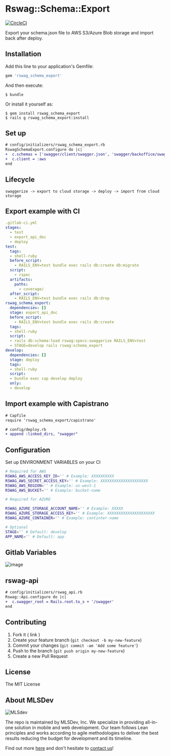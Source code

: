 # Rswag::Schema::Export

[![CircleCI](https://circleci.com/gh/MLSDev/rswag_schema_export.svg?style=svg)](https://circleci.com/gh/MLSDev/rswag_schema_export)


Export your schema.json file to AWS S3/Azure Blob storage and import back after deploy. 

## Installation

Add this line to your application's Gemfile:

```ruby
gem 'rswag_schema_export'
```

And then execute:

    $ bundle

Or install it yourself as:

    $ gem install rswag_schema_export
    $ rails g rswag_schema_export:install

## Set up
```diff
# config/initializers/rswag_schema_export.rb
RswagSchemaExport.configure do |c|
+  c.schemas = ['swagger/client/swagger.json', 'swagger/backoffice/swagger.json']
+  c.client = :aws
end
```
## Lifecycle
```
swaggerize -> export to cloud storage -> deploy -> import from cloud storage
```

## Export example with CI
```yaml
.gitlab-ci.yml
stages:
  - test
  - export_api_doc
  - deploy
test:
  tags:
  - shell-ruby
  before_script:
    - RAILS_ENV=test bundle exec rails db:create db:migrate
  script:
    - rspec
  artifacts:
    paths:
      - coverage/
  after_script:
    - RAILS_ENV=test bundle exec rails db:drop
rswag_schema_export:
  dependencies: []
  stage: export_api_doc
  before_script:
    - RAILS_ENV=test bundle exec rails db:create
  tags:
  - shell-ruby
  script:
  - rails db:schema:load rswag:specs:swaggerize RAILS_ENV=test
  - STAGE=develop rails rswag:schema_export
develop:
  dependencies: []
  stage: deploy
  tags:
  - shell-ruby
  script:
  - bundle exec cap develop deploy
  only:
  - develop
```


## Import example with Capistrano

```diff
# Capfile
require 'rswag_schema_export/capistrano'
```

```diff
# config/deploy.rb
+ append :linked_dirs, "swagger"
````


## Configuration

Set up ENVIRONMENT VARIABLES on your CI

```bash
# Required for AWS
RSWAG_AWS_ACCESS_KEY_ID='' # Example: XXXXXXXXXX
RSWAG_AWS_SECRET_ACCESS_KEY='' # Example: XXXXXXXXXXXXXXXXXXXXX
RSWAG_AWS_REGION='' # Example: us-west-1
RSWAG_AWS_BUCKET='' # Example: bucket-name

# Required for AZURE

RSWAG_AZURE_STORAGE_ACCOUNT_NAME='' # Example: XXXXX
RSWAG_AZURE_STORAGE_ACCESS_KEY='' # Example: XXXXXXXXXXXXXXXXXXXXX
RSWAG_AZURE_CONTAINER='' # Example: continter-name

# Optional
STAGE='' # Default: develop
APP_NAME='' # Default: app
```

## Gitlab Variables

![image](https://user-images.githubusercontent.com/2664467/64493266-bc699f00-d286-11e9-8827-e99d0eada9ce.png)

## rswag-api
```diff
# config/initializers/rswag_api.rb
Rswag::Api.configure do |c|
+  c.swagger_root = Rails.root.to_s + '/swagger'
end
```

## Contributing

1. Fork it ( link )
2. Create your feature branch (`git checkout -b my-new-feature`)
3. Commit your changes (`git commit -am 'Add some feature'`)
4. Push to the branch (`git push origin my-new-feature`)
5. Create a new Pull Request

## License

The MIT License

## About MLSDev

![MLSdev][logo]

The repo is maintained by MLSDev, Inc. We specialize in providing all-in-one solution in mobile and web development. Our team follows Lean principles and works according to agile methodologies to deliver the best results reducing the budget for development and its timeline.

Find out more [here][mlsdev] and don't hesitate to [contact us][contact]!

[mlsdev]:  https://mlsdev.com
[contact]: https://mlsdev.com/contact_us
[logo]:    https://raw.githubusercontent.com/MLSDev/development-standards/master/mlsdev-logo.png "Mlsdev"

